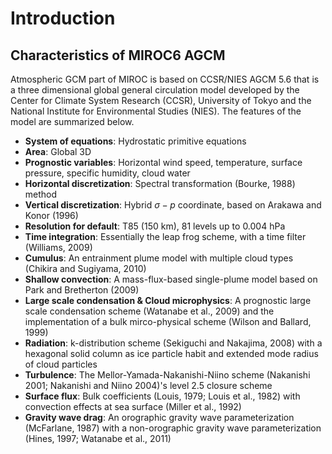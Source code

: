 # Introduction
## Characteristics of MIROC6 AGCM

Atmospheric GCM part of MIROC is based on CCSR/NIES  AGCM 5.6 that is a three dimensional global general circulation model developed by the Center for Climate System Research (CCSR), University of Tokyo and the National Institute for Environmental Studies (NIES). The features of the model are summarized below.

- **System of equations**: Hydrostatic primitive equations
- **Area**: Global 3D
- **Prognostic variables**: Horizontal wind speed, temperature, surface pressure,  specific humidity, cloud water
- **Horizontal discretization**: Spectral transformation (Bourke, 1988) method
- **Vertical discretization**: Hybrid $\sigma - p$ coordinate, based on Arakawa and Konor (1996)
- **Resolution for default**: T85 (150 km), 81 levels up to 0.004 hPa
- **Time integration**: Essentially the leap frog scheme, with a time filter (Williams, 2009)
- **Cumulus**: An entrainment plume model with multiple cloud types (Chikira and Sugiyama, 2010)
- **Shallow convection**: A mass-flux-based single-plume model based on Park and Bretherton (2009)
- **Large scale condensation & Cloud microphysics**: A prognostic large scale condensation scheme (Watanabe et al., 2009) and the implementation of a bulk mirco-physical scheme (Wilson and Ballard, 1999)
- **Radiation**: k-distribution scheme (Sekiguchi and Nakajima, 2008) with a hexagonal solid column as ice particle habit and extended mode radius of cloud particles
- **Turbulence**: The Mellor-Yamada-Nakanishi-Niino scheme (Nakanishi 2001; Nakanishi and Niino 2004)'s level 2.5 closure scheme
- **Surface flux**: Bulk coefficients (Louis, 1979; Louis et al., 1982) with convection effects at sea surface (Miller et al., 1992)
- **Gravity wave drag**: An orographic gravity wave parameterization (McFarlane, 1987) with a non-orographic gravity wave parameterization (Hines, 1997; Watanabe et al., 2011)
